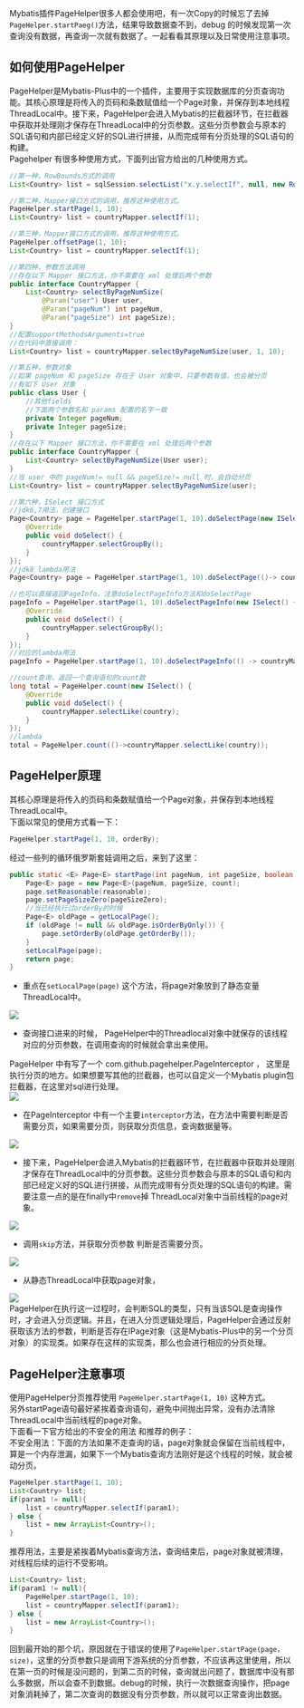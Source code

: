Mybatis插件PageHelper很多人都会使用吧，有一次Copy的时候忘了去掉`PageHelper.startPaeg()`方法，结果导致数据查不到，debug 的时候发现第一次查询没有数据，再查询一次就有数据了。一起看看其原理以及日常使用注意事项。
<a name="G4tl1"></a>
## 如何使用PageHelper
PageHelper是Mybatis-Plus中的一个插件，主要用于实现数据库的分页查询功能。其核心原理是将传入的页码和条数赋值给一个Page对象，并保存到本地线程ThreadLocal中。接下来，PageHelper会进入Mybatis的拦截器环节，在拦截器中获取并处理刚才保存在ThreadLocal中的分页参数。这些分页参数会与原本的SQL语句和内部已经定义好的SQL进行拼接，从而完成带有分页处理的SQL语句的构建。<br />Pagehelper 有很多种使用方式，下面列出官方给出的几种使用方式。
```java
//第一种，RowBounds方式的调用
List<Country> list = sqlSession.selectList("x.y.selectIf", null, new RowBounds(0, 10));

//第二种，Mapper接口方式的调用，推荐这种使用方式。
PageHelper.startPage(1, 10);
List<Country> list = countryMapper.selectIf(1);

//第三种，Mapper接口方式的调用，推荐这种使用方式。
PageHelper.offsetPage(1, 10);
List<Country> list = countryMapper.selectIf(1);

//第四种，参数方法调用
//存在以下 Mapper 接口方法，你不需要在 xml 处理后两个参数
public interface CountryMapper {
    List<Country> selectByPageNumSize(
        @Param("user") User user,
        @Param("pageNum") int pageNum,
        @Param("pageSize") int pageSize);
}
//配置supportMethodsArguments=true
//在代码中直接调用：
List<Country> list = countryMapper.selectByPageNumSize(user, 1, 10);

//第五种，参数对象
//如果 pageNum 和 pageSize 存在于 User 对象中，只要参数有值，也会被分页
//有如下 User 对象
public class User {
    //其他fields
    //下面两个参数名和 params 配置的名字一致
    private Integer pageNum;
    private Integer pageSize;
}
//存在以下 Mapper 接口方法，你不需要在 xml 处理后两个参数
public interface CountryMapper {
    List<Country> selectByPageNumSize(User user);
}
//当 user 中的 pageNum!= null && pageSize!= null 时，会自动分页
List<Country> list = countryMapper.selectByPageNumSize(user);

//第六种，ISelect 接口方式
//jdk6,7用法，创建接口
Page<Country> page = PageHelper.startPage(1, 10).doSelectPage(new ISelect() {
    @Override
    public void doSelect() {
        countryMapper.selectGroupBy();
    }
});
//jdk8 lambda用法
Page<Country> page = PageHelper.startPage(1, 10).doSelectPage(()-> countryMapper.selectGroupBy());

//也可以直接返回PageInfo，注意doSelectPageInfo方法和doSelectPage
pageInfo = PageHelper.startPage(1, 10).doSelectPageInfo(new ISelect() {
    @Override
    public void doSelect() {
        countryMapper.selectGroupBy();
    }
});
//对应的lambda用法
pageInfo = PageHelper.startPage(1, 10).doSelectPageInfo(() -> countryMapper.selectGroupBy());

//count查询，返回一个查询语句的count数
long total = PageHelper.count(new ISelect() {
    @Override
    public void doSelect() {
        countryMapper.selectLike(country);
    }
});
//lambda
total = PageHelper.count(()->countryMapper.selectLike(country));
```
<a name="eKWVJ"></a>
## PageHelper原理
其核心原理是将传入的页码和条数赋值给一个Page对象，并保存到本地线程ThreadLocal中。<br />下面以常见的使用方式看一下：
```java
PageHelper.startPage(1, 10, orderBy);
```
经过一些列的循环俄罗斯套娃调用之后，来到了这里：
```java
public static <E> Page<E> startPage(int pageNum, int pageSize, boolean count, Boolean reasonable, Boolean pageSizeZero) {
    Page<E> page = new Page<E>(pageNum, pageSize, count);
    page.setReasonable(reasonable);
    page.setPageSizeZero(pageSizeZero);
    //当已经执行过orderBy的时候
    Page<E> oldPage = getLocalPage();
    if (oldPage != null && oldPage.isOrderByOnly()) {
        page.setOrderBy(oldPage.getOrderBy());
    }
    setLocalPage(page);
    return page;
}
```

- 重点在`setLocalPage(page)` 这个方法，将page对象放到了静态变量ThreadLocal中。

![](https://cdn.nlark.com/yuque/0/2023/png/396745/1699252932909-c98328ba-bcc3-4f7c-bf8c-d2d64711dc28.png#averageHue=%232c2b2b&clientId=u93096e21-6322-4&from=paste&id=u6527983e&originHeight=305&originWidth=1080&originalType=url&ratio=2.5&rotation=0&showTitle=false&status=done&style=none&taskId=ud5ea6c29-e7c3-4fe5-95ad-18ba9c84e85&title=)

- 查询接口进来的时候， PageHelper中的Threadlocal对象中就保存的该线程对应的分页参数，在调用查询的时候就会拿出来使用。

PageHelper 中有写了一个 com.github.pagehelper.PageInterceptor ， 这里是执行分页的地方。如果想要写其他的拦截器，也可以自定义一个Mybatis plugin包拦截器，在这里对sql进行处理。<br />![](https://cdn.nlark.com/yuque/0/2023/png/396745/1699252932798-797672ae-3a8d-4bec-be63-acf5570315ff.png#averageHue=%232e2d2c&clientId=u93096e21-6322-4&from=paste&id=u680316a1&originHeight=474&originWidth=1080&originalType=url&ratio=2.5&rotation=0&showTitle=false&status=done&style=none&taskId=u8328e6db-c3f6-4c8b-9a6a-936e4b65fda&title=)

- 在PageInterceptor  中有一个主要`interceptor`方法，在方法中需要判断是否需要分页，如果需要分页，则获取分页信息，查询数据量等。

![](https://cdn.nlark.com/yuque/0/2023/png/396745/1699252932834-77d7917f-319b-4c6a-91cd-fb577f278238.png#averageHue=%232f2f2d&clientId=u93096e21-6322-4&from=paste&id=ud366eb7d&originHeight=766&originWidth=1080&originalType=url&ratio=2.5&rotation=0&showTitle=false&status=done&style=none&taskId=u35ee25ac-389a-4f54-810f-57f19ce41af&title=)

- 接下来，PageHelper会进入Mybatis的拦截器环节，在拦截器中获取并处理刚才保存在ThreadLocal中的分页参数。这些分页参数会与原本的SQL语句和内部已经定义好的SQL进行拼接，从而完成带有分页处理的SQL语句的构建。需要注意一点的是在finally中`remove`掉 ThreadLocal对象中当前线程的page对象。

![](https://cdn.nlark.com/yuque/0/2023/png/396745/1699252932825-98111c8e-c27a-4b20-883f-af709e54a353.png#averageHue=%2331312c&clientId=u93096e21-6322-4&from=paste&id=ue1bc3318&originHeight=763&originWidth=1080&originalType=url&ratio=2.5&rotation=0&showTitle=false&status=done&style=none&taskId=u6b2cfe62-4cf4-40a8-93ea-b0210a93805&title=)

- 调用`skip`方法，并获取分页参数 判断是否需要分页。

![](https://cdn.nlark.com/yuque/0/2023/png/396745/1699252932831-fed8e370-4ade-4ca7-9825-3780aaf59a0f.png#averageHue=%232f2e2c&clientId=u93096e21-6322-4&from=paste&id=u3de04987&originHeight=736&originWidth=1080&originalType=url&ratio=2.5&rotation=0&showTitle=false&status=done&style=none&taskId=u35aea52d-bd03-4bec-8ec3-48f0557546b&title=)

- 从静态ThreadLocal中获取page对象，

![](https://cdn.nlark.com/yuque/0/2023/png/396745/1699252933774-fd5e351a-febd-430b-9d05-62e9879bd1ea.png#averageHue=%232f2e2c&clientId=u93096e21-6322-4&from=paste&id=ue2f94470&originHeight=806&originWidth=1080&originalType=url&ratio=2.5&rotation=0&showTitle=false&status=done&style=none&taskId=u0ba10259-7c60-4550-ae88-3b0250e9677&title=)<br />PageHelper在执行这一过程时，会判断SQL的类型，只有当该SQL是查询操作时，才会进入分页逻辑。并且，在进入分页逻辑处理后，PageHelper会通过反射获取该方法的参数，判断是否存在IPage对象（这是Mybatis-Plus中的另一个分页对象）的实现类。如果存在这样的实现类，那么也会进行相应的分页处理。
<a name="ivKyn"></a>
## PageHelper注意事项
使用PageHelper分页推荐使用  `PageHelper.startPage(1, 10)` 这种方式。<br />另外startPage语句最好紧挨着查询语句，避免中间抛出异常，没有办法清除ThreadLocal中当前线程的page对象。<br />下面看一下官方给出的不安全的用法 和推荐的例子：<br />不安全用法：下面的方法如果不走查询的话，page对象就会保留在当前线程中，算是一个内存泄漏，如果下一个Mybatis查询方法刚好是这个线程的时候，就会被动分页。
```java
PageHelper.startPage(1, 10);
List<Country> list;
if(param1 != null){
    list = countryMapper.selectIf(param1);
} else {
    list = new ArrayList<Country>();
}
```
推荐用法，主要是紧挨着Mybatis查询方法，查询结束后，page对象就被清理，对线程后续的运行不受影响。
```java
List<Country> list;
if(param1 != null){
    PageHelper.startPage(1, 10);
    list = countryMapper.selectIf(param1);
} else {
    list = new ArrayList<Country>();
}
```
回到最开始的那个坑，原因就在于错误的使用了`PageHelper.startPage(page，size)`，这里的分页参数只是调用下游系统的分页参数，不应该再这里使用，所以在第一页的时候是没问题的，到第二页的时候，查询就出问题了，数据库中没有那么多数据，所以会查不到数据。debug的时候，执行一次数据查询操作，把page对象消耗掉了，第二次查询的数据没有分页参数，所以就可以正常查询出数据。
